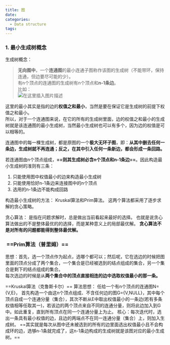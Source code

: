 ```yaml
---
title: 图
date: 
categories:
  - Data structure
tags:
---
```

### 1. 最小生成树概念
生成树概念：
> **无向图中**，一个**连通图**的最小连通子图称作该图的生成树（不能带环，保持连通，但边要尽可能的少）。  
> 有n个顶点的连通图的生成树有n个顶点和**n-1条边**。  
> 比如：  
> ![在这里插入图片描述](/images/https://i-blog.csdnimg.cn/blog_migrate/9d864e26aa58c0192ce2318935b1caa1.png)


这里的最小其实是指的边的**权值之和最小**，当然是要在保证它是生成树的前提下权值之和最小。  
所以，对于一个连通图来说，在它的所有的生成树里面，边的权值之和最小的生成树就是该连通图的最小生成树，当然最小生成树也可以有多个，因为边的权值是可以相等的。

连通图中的每一棵生成树，都是原图的一个**极大无环子图**，即：**从其中删去任何一条边，生成树就不再连通；反之，在其中引入任何一条新边，都会形成一条回路。**

若连通图由n个顶点组成，**==则其生成树必含n个顶点和n-1条边==**。因此构造最小生成树的准则有三条：
1. 只能使用图中权值最小的边来构造最小生成树
2. 只能使用恰好n-1条边来连接图中的n个顶点
3. 选用的n-1条边不能构成回路

构造最小生成树的方法：
Kruskal算法和Prim算法。
这两个算法都采用了逐步求解的贪心策略。

贪心算法：
是指在问题求解时，总是做出当前看起来最好的选择。
也就是说贪心算法做出的不是整体最优的的选择，而是某种意义上的局部最优解。
**贪心算法不是对所有的问题都能得到整体最优解。**

###  ==Prim算法（普里姆）==
思想：首先，选一个顶点作为起点，选哪个都可以；然后呢，它在选边的时候把图里面的顶点分成了两个集合，一个集合是已经被选到的结点组成的集合，另一个集合是剩下的结点组成的集合。  
每次选边的时候是从**两个集合中的顶点直接相连的边中选取权值最小的那一条。**



==Kruskal算法（克鲁斯卡尔）==
算法思想：
任给一个有n个顶点的连通图N={V,E}，
首先构造一个由这n个顶点组成、不含任何边的图G={V,NULL}，其中每个顶点自成一个连通分量（集合），其次不断从E中取出权值最小的一条边(若有多条权值相等任取其一)，若该边的两个顶点来自不同的连通分量，则将此边加入到G中。如此重复，直到所有顶点在同一个连通分量上为止。
核心：每次迭代时，选出一条具有最小权值的边，且边的两端点不在同一连通分量（集合）上，则加入生成树。
==其实就是每次从图中还未被选到的所有的边里面选出权值最小且不会构成环的边，选够n-1条就完成了，这n-1条边构成的生成树就是该图对应的最小生成树。==




